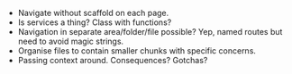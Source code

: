 - Navigate without scaffold on each page.
- Is services a thing? Class with functions?
- Navigation in separate area/folder/file possible? Yep, named routes but need to avoid magic strings.
- Organise files to contain smaller chunks with specific concerns.
- Passing context around. Consequences? Gotchas?

